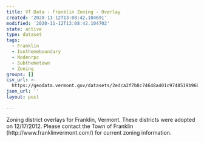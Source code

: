 ```yaml
---
title: VT Data - Franklin Zoning - Overlay
created: '2020-11-12T13:08:42.104691'
modified: '2020-11-12T13:08:42.104702'
state: active
type: dataset
tags:
  - Franklin
  - Isothemeboundary
  - Nodenrpc
  - Subthemetown
  - Zoning
groups: []
csv_url: >-
  https://geodata.vermont.gov/datasets/2edca2f7b8c74648a401c9748519b96b_0.csv?outSR=%7B%22latestWkid%22%3A3857%2C%22wkid%22%3A102100%7D
json_url: ''
layout: post

---
```

<div style='text-align:Left;'><p>Zoning district overlays for Franklin, Vermont. These districts were adopted on 12/17/2012. Please contact the Town of Franklin (http://www.franklinvermont.com/) for current zoning information.<br /></p><p><span></span></p></div>
